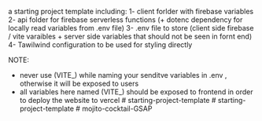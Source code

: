 a starting project template including:
1- client forlder with firebase variables
2- api folder for firebase serverless functions (+ dotenc dependency for locally read variables from .env file)
3- .env file to store (client side firebase / vite varaibles + server side variables that should not be seen in fornt end)
4- Tawilwind configuration to be used for styling directly

NOTE:

- never use (VITE\_) while naming your senditve variables in .env , otherwise it will be exposed to users
- all variables here named (VITE\_) should be exposed to frontend in order to deploy the website to vercel
#   s t a r t i n g - p r o j e c t - t e m p l a t e 
 
 #   s t a r t i n g - p r o j e c t - t e m p l a t e 
 
 #   m o j i t o - c o c k t a i l - G S A P  
 